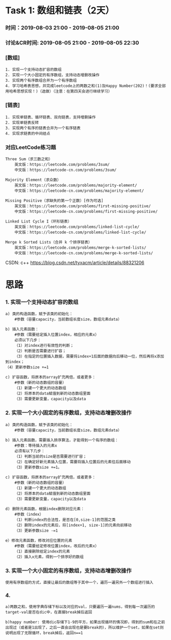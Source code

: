# Task 1: 数组和链表（2天）
### 时间：2019-08-03 21:00 - 2019-08-05 21:00 
### 讨论&CR时间: 2019-08-05 21:00 - 2019-08-05 22:30

### [数组]
    1. 实现一个支持动态扩容的数组
    2. 实现一个大小固定的有序数组，支持动态增删改操作
    3. 实现两个有序数组合并为一个有序数组
    4. 学习哈希表思想，并完成leetcode上的两数之和(1)及Happy Number(202)！(要求全部用哈希思想实现！)（选做）（注意：在第四天会进行继续学习）

### [链表]
    1. 实现单链表、循环链表、双向链表，支持增删操作
    2. 实现单链表反转
    3. 实现两个有序的链表合并为一个有序链表
    4. 实现求链表的中间结点

### 对应LeetCode练习题
    Three Sum（求三数之和）
        英文版：https://leetcode.com/problems/3sum/
        中文版：https://leetcode-cn.com/problems/3sum/

    Majority Element（求众数）
        英文版：https://leetcode.com/problems/majority-element/
        中文版：https://leetcode-cn.com/problems/majority-element/

    Missing Positive（求缺失的第一个正数）[作为可选]
        英文版：https://leetcode.com/problems/first-missing-positive/
        中文版：https://leetcode-cn.com/problems/first-missing-positive/

    Linked List Cycle I（环形链表）
        英文版：https://leetcode.com/problems/linked-list-cycle/
        中文版：https://leetcode-cn.com/problems/linked-list-cycle/
        
    Merge k Sorted Lists（合并 k 个排序链表）
        英文版：https://leetcode.com/problems/merge-k-sorted-lists/
        中文版：https://leetcode-cn.com/problems/merge-k-sorted-lists/

CSDN: c++ https://blog.csdn.net/tyxacm/article/details/88321206

# 思路

### 1. 实现一个支持动态扩容的数组

    a) 类的构造函数，赋予该类的初始化：
        #参数（容量capacity，当前数组长度size，数组元素data）
    
    b) 插入元素函数：
        #参数（需要给定插入位置index，相应的元素x）
        必须以下几步：
        （1）对index进行有效性的判断；
        （2）判断是否需要进行扩容；
        （3）在指定的位置插入数据，需要将index+1后面的数据向后移动一位，然后再将x添加到index；
    （4）更新参数size +=1

    c) 扩容函数，将原本的array扩充两倍，或者更多：
        #参数（新的动态数组的容量）
        （1）新建一个更大的动态数组
        （2）将原本的data赋值到新的动态数组里面
        （3）需要更新变量，capacity以及data

### 2. 实现一个大小固定的有序数组，支持动态增删改操作
        
    a) 类的构造函数，赋予该类的初始化：
        #参数（容量capacity，当前数组长度size，数组元素data）
    
    b) 插入元素函数，需要插入排序算法，才能得到一个有序的数组：
        #参数：等待插入的元素x
        必须有以下几步：
        （1）判断当前的size是否需要进行扩容；
        （2）在确定好新元素插入位置，需要将插入位置后的元素往后面移动
        （3）更新参数size +=1。

    c) 扩容函数，将原本的array扩充两倍，或者更多：
        #参数（新的动态数组的容量）
        （1）新建一个更大的动态数组
        （2）将原本的data赋值到新的动态数组里面
        （3）需要更新变量，capacity以及data

    d) 删除元素函数，根据index删除对应元素：
        #参数（index）
        （1）判断index的合法性，是否在[0,size-1]的范围之类
        （2）删除index的元素后，将[index+1, size-1]的元素向前移动
        （3）更新参数size -=1

    e）修改元素函数，修改对应位置的元素
        #参数（需要给定修改位置index，改后的元素x）
        （1）直接删除给定index的元素
        （2）插入x元素，得到一个排序好的数组

### 3. 实现一个大小固定的有序数组，支持动态增删改操作
    使用有序数组的方式，直接让最后的数组等于其中一个，遍历一遍另外一个数组进行插入

### 4. 
    a)两数之和，使用字典存储下标以及对应的val，只要遍历一遍nums，得到每一次遍历的target-val是否在dic中，在直接break掉后返回

    b)happy number: 使用dic存储下1-9的平方，如果出现循环的情况即，得到的sum和在之前出现过（或者是1出现了，之后一直会出现也是要break的），所以维护一个set，如果在set则说明出现了无限循环，break掉后，返回n==1



